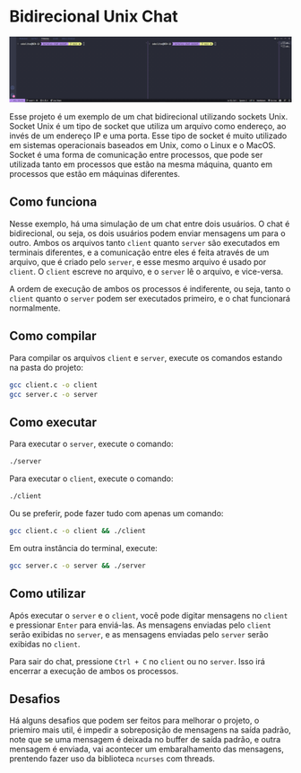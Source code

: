 # Bidirecional Unix Chat

![Bidirecional Unix Chat](./docs/Animation1.gif)

Esse projeto é um exemplo de um chat bidirecional utilizando sockets Unix. Socket Unix é um tipo de socket que utiliza um arquivo como endereço, ao invés de um endereço IP e uma porta. Esse tipo de socket é muito utilizado em sistemas operacionais baseados em Unix, como o Linux e o MacOS. Socket é uma forma de comunicação entre processos, que pode ser utilizada tanto em processos que estão na mesma máquina, quanto em processos que estão em máquinas diferentes.

## Como funciona

Nesse exemplo, há uma simulação de um chat entre dois usuários. O chat é bidirecional, ou seja, os dois usuários podem enviar mensagens um para o outro. Ambos os arquivos tanto `client` quanto `server` são executados em terminais diferentes, e a comunicação entre eles é feita através de um arquivo, que é criado pelo `server`, e esse mesmo arquivo é usado por `client`. O `client` escreve no arquivo, e o `server` lê o arquivo, e vice-versa.

A ordem de execução de ambos os processos é indiferente, ou seja, tanto o `client` quanto o `server` podem ser executados primeiro, e o chat funcionará normalmente.

## Como compilar

Para compilar os arquivos `client` e `server`, execute os comandos estando na pasta do projeto:

```bash
gcc client.c -o client
gcc server.c -o server
```

## Como executar

Para executar o `server`, execute o comando:

```bash
./server
```

Para executar o `client`, execute o comando:

```bash
./client
```

Ou se preferir, pode fazer tudo com apenas um comando:

```bash
gcc client.c -o client && ./client
```

Em outra instância do terminal, execute:

```bash
gcc server.c -o server && ./server
```

## Como utilizar

Após executar o `server` e o `client`, você pode digitar mensagens no `client` e pressionar `Enter` para enviá-las. As mensagens enviadas pelo `client` serão exibidas no `server`, e as mensagens enviadas pelo `server` serão exibidas no `client`.

Para sair do chat, pressione `Ctrl + C` no `client` ou no `server`. Isso irá encerrar a execução de ambos os processos.

## Desafios

Há alguns desafios que podem ser feitos para melhorar o projeto, o priemiro mais util, é impedir a sobreposição de mensagens na saída padrão, note que se uma mensagem é deixada no buffer de saída padrão, e outra mensagem é enviada, vai acontecer um embaralhamento das mensagens, prentendo fazer uso da biblioteca `ncurses` com threads.
